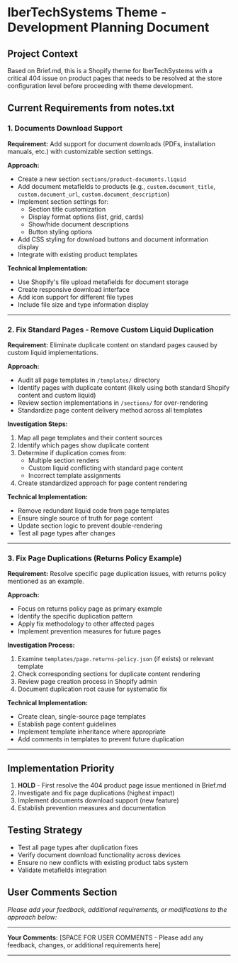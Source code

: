 # IberTechSystems Theme - Development Planning Document

## Project Context
Based on Brief.md, this is a Shopify theme for IberTechSystems with a critical 404 issue on product pages that needs to be resolved at the store configuration level before proceeding with theme development.

## Current Requirements from notes.txt

### 1. Documents Download Support
**Requirement:** Add support for document downloads (PDFs, installation manuals, etc.) with customizable section settings.

**Approach:**
- Create a new section `sections/product-documents.liquid`
- Add document metafields to products (e.g., `custom.document_title`, `custom.document_url`, `custom.document_description`)
- Implement section settings for:
  - Section title customization
  - Display format options (list, grid, cards)
  - Show/hide document descriptions
  - Button styling options
- Add CSS styling for download buttons and document information display
- Integrate with existing product templates

**Technical Implementation:**
- Use Shopify's file upload metafields for document storage
- Create responsive download interface
- Add icon support for different file types
- Include file size and type information display

---

### 2. Fix Standard Pages - Remove Custom Liquid Duplication
**Requirement:** Eliminate duplicate content on standard pages caused by custom liquid implementations.

**Approach:**
- Audit all page templates in `/templates/` directory
- Identify pages with duplicate content (likely using both standard Shopify content and custom liquid)
- Review section implementations in `/sections/` for over-rendering
- Standardize page content delivery method across all templates

**Investigation Steps:**
1. Map all page templates and their content sources
2. Identify which pages show duplicate content
3. Determine if duplication comes from:
   - Multiple section renders
   - Custom liquid conflicting with standard page content
   - Incorrect template assignments
4. Create standardized approach for page content rendering

**Technical Implementation:**
- Remove redundant liquid code from page templates
- Ensure single source of truth for page content
- Update section logic to prevent double-rendering
- Test all page types after changes

---

### 3. Fix Page Duplications (Returns Policy Example)
**Requirement:** Resolve specific page duplication issues, with returns policy mentioned as an example.

**Approach:**
- Focus on returns policy page as primary example
- Identify the specific duplication pattern
- Apply fix methodology to other affected pages
- Implement prevention measures for future pages

**Investigation Process:**
1. Examine `templates/page.returns-policy.json` (if exists) or relevant template
2. Check corresponding sections for duplicate content rendering
3. Review page creation process in Shopify admin
4. Document duplication root cause for systematic fix

**Technical Implementation:**
- Create clean, single-source page templates
- Establish page content guidelines
- Implement template inheritance where appropriate
- Add comments in templates to prevent future duplication

---

## Implementation Priority
1. **HOLD** - First resolve the 404 product page issue mentioned in Brief.md
2. Investigate and fix page duplications (highest impact)
3. Implement documents download support (new feature)
4. Establish prevention measures and documentation

## Testing Strategy
- Test all page types after duplication fixes
- Verify document download functionality across devices
- Ensure no new conflicts with existing product tabs system
- Validate metafields integration

## User Comments Section
*Please add your feedback, additional requirements, or modifications to the approach below:*

---

**Your Comments:**
[SPACE FOR USER COMMENTS - Please add any feedback, changes, or additional requirements here]

---
